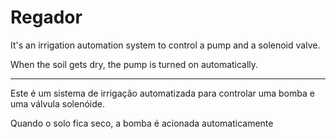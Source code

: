 # Regador
It's an irrigation automation system to control a pump and a solenoid valve.
  
When the soil gets dry, the pump is turned on automatically.

--------------------------------------------------------------------------------

Este é um sistema de irrigação automatizada para controlar uma bomba e uma válvula solenóide.

Quando o solo fica seco, a bomba é acionada automaticamente
